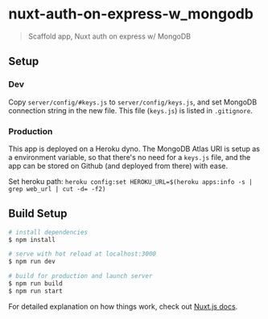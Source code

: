 # nuxt-auth-on-express-w_mongodb

> Scaffold app, Nuxt auth on express w/ MongoDB

## Setup

### Dev

Copy `server/config/#keys.js` to `server/config/keys.js`, and set MongoDB connection string in the new file. This file (`keys.js`) is listed in `.gitignore`.

### Production

This app is deployed on a Heroku dyno. The MongoDB Atlas URI is setup as a environment variable, so that there's no need for a `keys.js` file, and the app can be stored on Github (and deployed from there) with ease.

Set heroku path: `heroku config:set HEROKU_URL=$(heroku apps:info -s | grep web_url | cut -d= -f2)`

## Build Setup

```bash
# install dependencies
$ npm install

# serve with hot reload at localhost:3000
$ npm run dev

# build for production and launch server
$ npm run build
$ npm run start
```

For detailed explanation on how things work, check out [Nuxt.js docs](https://nuxtjs.org).
